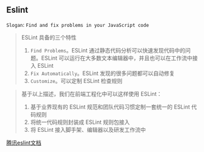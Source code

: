 ## Eslint

`Slogan`: `Find and fix problems in your JavaScript code`

> ESLint 具备的三个特性
> 1. `Find Problems`。ESLint 通过静态代码分析可以快速发现代码中的问题。ESLint 可以运行在大多数文本编辑器中，并且也可以在工作流中接入 ESLint
> 2. `Fix Automatically`。ESLint 发现的很多问题都可以自动修复
> 3. `Customize`。可以定制 ESLint 检查规则

> 基于以上描述，我们在前端工程化中可以这样使用 ESLint：
> 1. 基于业界现有的 ESLint 规范和团队代码习惯定制一套统一的 ESLint 代码规则
> 2. 将统一代码规则封装成 ESLint 规则包接入
> 3. 将 ESLint 接入脚手架、编辑器以及研发工作流中

[腾讯eslint文档](https://alloyteam.github.io/eslint-config-alloy/)